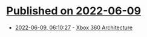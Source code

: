 # [Published on 2022-06-09](index.md)

* [2022-06-09, 06:10:27](https://news.ycombinator.com/item?id=31678045) - [Xbox 360 Architecture](https://www.copetti.org/writings/consoles/xbox-360/)
